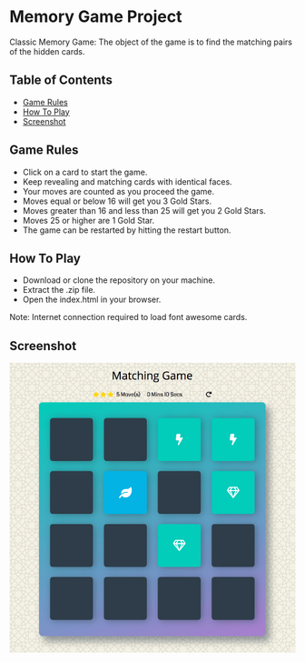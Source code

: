 # Memory Game Project

Classic Memory Game: The object of the game is to find the matching pairs of the hidden cards.

## Table of Contents

* [Game Rules](#game-rules)
* [How To Play](#how-to-play)
* [Screenshot](#screenshot)

## Game Rules

* Click on a card to start the game.
* Keep revealing and matching cards with identical faces.
* Your moves are counted as you proceed the game.
* Moves equal or below 16 will get you 3 Gold Stars.
* Moves greater than 16 and less than 25 will get you 2 Gold Stars.
* Moves 25 or higher are 1 Gold Star.
* The game can be restarted by hitting the restart button.

## How To Play

* Download or clone the repository on your machine.
* Extract the .zip file.
* Open the index.html in your browser.

Note: Internet connection required to load font awesome cards.

## Screenshot

![Screenshot of Memory Game](https://github.com/FianuD/P2-Memory-Game-Project/blob/master/img/Matching-Game.png)